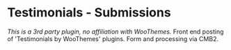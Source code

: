 # Testimonials - Submissions
_This is a 3rd party plugin, no affiliation with WooThemes._
Front end posting of 'Testimonials by WooThemes' plugins. Form and processing via CMB2.
